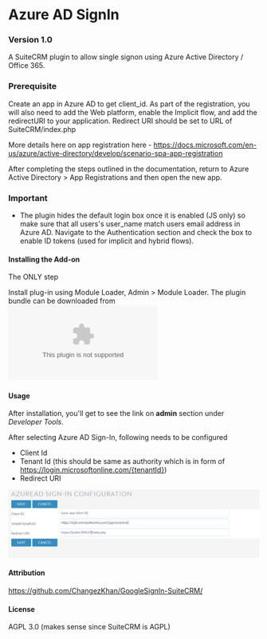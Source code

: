 # Azure AD SignIn
### Version 1.0

A SuiteCRM plugin to allow single signon using Azure Active Directory / Office 365.


### Prerequisite
Create an app in Azure AD to get client_id. As part of the registration, you will also need to add the Web platform, enable the Implicit flow, and add the redirectURI to your application. Redirect URI should be set to URL of SuiteCRM/index.php

More details here on app registration here - https://docs.microsoft.com/en-us/azure/active-directory/develop/scenario-spa-app-registration

After completing the steps outlined in the documentation, return to Azure Active Directory > App Registrations and then open the new app.  

### Important
* The plugin hides the default login box once it is enabled (JS only) so make sure that all users's user_name match users email address in Azure AD. Navigate to the Authentication section and check the box to enable ID tokens (used for implicit and hybrid flows).


#### Installing the Add-on

The ONLY step

Install plug-in using Module Loader, Admin > Module Loader.
The plugin bundle can be downloaded from ![Releases page](https://github.com/goavega-software/suitecrm-azure-ad/releases/download/1.0/SuiteCRMAzureAD1_0.zip)

#### Usage

After installation, you'll get to see the link on **admin** section under *Developer Tools*.

After selecting Azure AD Sign-In, following needs to be configured

* Client Id 
* Tenant Id (this should be same as authority which is in form of https://login.microsoftonline.com/{tenantId})
* Redirect URI

![Settings](https://github.com/goavega-software/suitecrm-azure-ad/raw/master/screeshots/settings.png)

#### Attribution
https://github.com/ChangezKhan/GoogleSignIn-SuiteCRM/

#### License
AGPL 3.0 (makes sense since SuiteCRM is AGPL)
